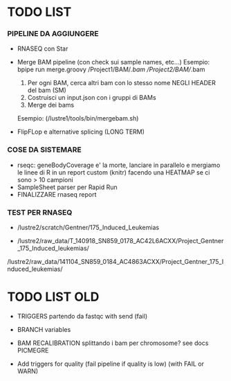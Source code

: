 # TODO LIST

### PIPELINE DA AGGIUNGERE

- RNASEQ con Star

- Merge BAM pipeline (con check sui sample names, etc...)
   Esempio: bpipe run merge.groovy /Project1/BAM/*.bam /Project2/BAM/*.bam

   1. Per ogni BAM, cerca altri bam con lo stesso nome NEGLI HEADER del bam (SM)
   2. Costruisci un input.json con i gruppi di BAMs
   3. Merge dei bams

    Esempio: (/lustre1/tools/bin/mergebam.sh)

- FlipFLop e alternative splicing (LONG TERM)




### COSE DA SISTEMARE

- rseqc: geneBodyCoverage e' la morte, lanciare in parallelo e mergiamo le linee di R in un report custom (knitr) facendo una HEATMAP se ci sono > 10 campioni
- SampleSheet parser per Rapid Run
- FINALIZZARE rnaseq report




### TEST PER RNASEQ

- /lustre2/scratch/Gentner/175_Induced_Leukemias

- /lustre2/raw_data/T_140918_SN859_0178_AC42L6ACXX/Project_Gentner_175_Induced_leukemias/

/lustre2/raw_data/141104_SN859_0184_AC4863ACXX/Project_Gentner_175_Induced_leukemias/


# TODO LIST OLD

- TRIGGERS partendo da fastqc with send (fail)
- BRANCH variables
- BAM RECALIBRATION splittando i bam per chromosome? see docs PICMEGRE

- Add triggers for quality (fail pipeline if quality is low) (with FAIL or WARN)

